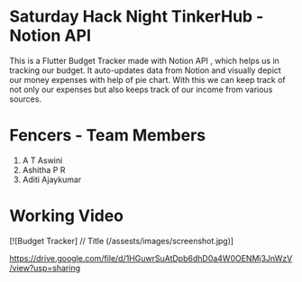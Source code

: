 # Saturday Hack Night TinkerHub - Notion API
This is a Flutter Budget Tracker made with Notion API , which helps us in tracking our budget. It auto-updates data from Notion and visually depict our money expenses with help of pie chart. With this we can keep track of not only our expenses but also keeps track of our income from various sources.

# Fencers - Team Members
1. A T Aswini
2. Ashitha P R
3. Aditi Ajaykumar

# Working Video
[![Budget Tracker]          // Title
(/assests/images/screenshot.jpg)]

https://drive.google.com/file/d/1HGuwrSuAtDpb6dhD0a4W0OENMj3JnWzV/view?usp=sharing


